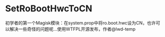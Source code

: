 # SetRoBootHwcToCN
初学者的第一个Magisk模块：在system.prop中将ro.boot.hwc设为CN，也许可以解决一些奇怪的问题呢...使用WTFPL开源发布，作者@lwd-temp
